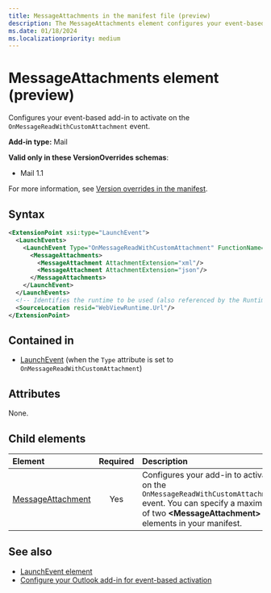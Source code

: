 ```yaml
---
title: MessageAttachments in the manifest file (preview)
description: The MessageAttachments element configures your event-based add-in to activate on the OnMessageReadWithCustomAttachment event.
ms.date: 01/18/2024
ms.localizationpriority: medium
---
```


# MessageAttachments element (preview)

Configures your event-based add-in to activate on the `OnMessageReadWithCustomAttachment` event.

**Add-in type:** Mail

**Valid only in these VersionOverrides schemas**:

- Mail 1.1

For more information, see [Version overrides in the manifest](/office/dev/add-ins/develop/add-in-manifests#version-overrides-in-the-manifest).

## Syntax

```XML
<ExtensionPoint xsi:type="LaunchEvent">
  <LaunchEvents>
    <LaunchEvent Type="OnMessageReadWithCustomAttachment" FunctionName="onMessageReadWithCustomAttachmentHandler">
      <MessageAttachments>
        <MessageAttachment AttachmentExtension="xml"/>
        <MessageAttachment AttachmentExtension="json"/>
      </MessageAttachments>
    </LaunchEvent>
  </LaunchEvents>
  <!-- Identifies the runtime to be used (also referenced by the Runtime element). -->
  <SourceLocation resid="WebViewRuntime.Url"/>
</ExtensionPoint>
```

## Contained in

- [LaunchEvent](launchevent.md) (when the `Type` attribute is set to `OnMessageReadWithCustomAttachment`)

## Attributes

None.

## Child elements

| Element | Required | Description |
|:-----|:-----:|:-----|
| [MessageAttachment](messageattachment.md) | Yes | Configures your add-in to activate on the `OnMessageReadWithCustomAttachment` event. You can specify a maximum of two **\<MessageAttachment\>** elements in your manifest. |

## See also

- [LaunchEvent element](launchevent.md)
- [Configure your Outlook add-in for event-based activation](/office/dev/add-ins/outlook/autolaunch#supported-events)
